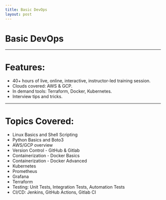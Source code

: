 ```yaml
---
title: Basic DevOps
layout: post
---
```


# Basic DevOps

---
# Features:
- 40+ hours of live, online, interactive, instructor-led training session.
- Clouds covered: AWS & GCP.
- In demand tools: Terraform, Docker, Kubernetes.
- Interview tips and tricks.

---
# Topics Covered:
- Linux Basics and Shell Scripting
- Python Basics and Boto3
- AWS/GCP overview
- Version Control - GitHub  & Gitlab
- Containerization - Docker Basics
- Containerization - Docker Advanced
- Kubernetes
- Prometheus 
- Grafana
- Terraform
- Testing: Unit Tests, Integration Tests, Automation Tests
- CI/CD: Jenkins, GitHub Actions, Gitlab CI 

